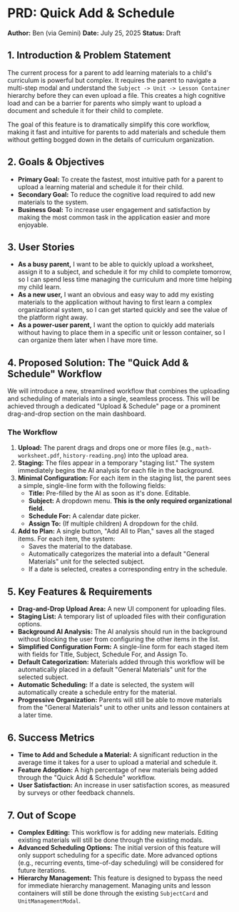 # PRD: Quick Add & Schedule

**Author:** Ben (via Gemini)
**Date:** July 25, 2025
**Status:** Draft

## 1. Introduction & Problem Statement

The current process for a parent to add learning materials to a child's curriculum is powerful but complex. It requires the parent to navigate a multi-step modal and understand the `Subject -> Unit -> Lesson Container` hierarchy before they can even upload a file. This creates a high cognitive load and can be a barrier for parents who simply want to upload a document and schedule it for their child to complete.

The goal of this feature is to dramatically simplify this core workflow, making it fast and intuitive for parents to add materials and schedule them without getting bogged down in the details of curriculum organization.

## 2. Goals & Objectives

*   **Primary Goal:** To create the fastest, most intuitive path for a parent to upload a learning material and schedule it for their child.
*   **Secondary Goal:** To reduce the cognitive load required to add new materials to the system.
*   **Business Goal:** To increase user engagement and satisfaction by making the most common task in the application easier and more enjoyable.

## 3. User Stories

*   **As a busy parent,** I want to be able to quickly upload a worksheet, assign it to a subject, and schedule it for my child to complete tomorrow, so I can spend less time managing the curriculum and more time helping my child learn.
*   **As a new user,** I want an obvious and easy way to add my existing materials to the application without having to first learn a complex organizational system, so I can get started quickly and see the value of the platform right away.
*   **As a power-user parent,** I want the option to quickly add materials without having to place them in a specific unit or lesson container, so I can organize them later when I have more time.

## 4. Proposed Solution: The "Quick Add & Schedule" Workflow

We will introduce a new, streamlined workflow that combines the uploading and scheduling of materials into a single, seamless process. This will be achieved through a dedicated "Upload & Schedule" page or a prominent drag-and-drop section on the main dashboard.

### The Workflow

1.  **Upload:** The parent drags and drops one or more files (e.g., `math-worksheet.pdf`, `history-reading.png`) into the upload area.
2.  **Staging:** The files appear in a temporary "staging list." The system immediately begins the AI analysis for each file in the background.
3.  **Minimal Configuration:** For each item in the staging list, the parent sees a simple, single-line form with the following fields:
    *   **Title:** Pre-filled by the AI as soon as it's done. Editable.
    *   **Subject:** A dropdown menu. **This is the only required organizational field.**
    *   **Schedule For:** A calendar date picker.
    *   **Assign To:** (If multiple children) A dropdown for the child.
4.  **Add to Plan:** A single button, "Add All to Plan," saves all the staged items. For each item, the system:
    *   Saves the material to the database.
    *   Automatically categorizes the material into a default "General Materials" unit for the selected subject.
    *   If a date is selected, creates a corresponding entry in the schedule.

## 5. Key Features & Requirements

*   **Drag-and-Drop Upload Area:** A new UI component for uploading files.
*   **Staging List:** A temporary list of uploaded files with their configuration options.
*   **Background AI Analysis:** The AI analysis should run in the background without blocking the user from configuring the other items in the list.
*   **Simplified Configuration Form:** A single-line form for each staged item with fields for Title, Subject, Schedule For, and Assign To.
*   **Default Categorization:** Materials added through this workflow will be automatically placed in a default "General Materials" unit for the selected subject.
*   **Automatic Scheduling:** If a date is selected, the system will automatically create a schedule entry for the material.
*   **Progressive Organization:** Parents will still be able to move materials from the "General Materials" unit to other units and lesson containers at a later time.

## 6. Success Metrics

*   **Time to Add and Schedule a Material:** A significant reduction in the average time it takes for a user to upload a material and schedule it.
*   **Feature Adoption:** A high percentage of new materials being added through the "Quick Add & Schedule" workflow.
*   **User Satisfaction:** An increase in user satisfaction scores, as measured by surveys or other feedback channels.

## 7. Out of Scope

*   **Complex Editing:** This workflow is for adding new materials. Editing existing materials will still be done through the existing modals.
*   **Advanced Scheduling Options:** The initial version of this feature will only support scheduling for a specific date. More advanced options (e.g., recurring events, time-of-day scheduling) will be considered for future iterations.
*   **Hierarchy Management:** This feature is designed to bypass the need for immediate hierarchy management. Managing units and lesson containers will still be done through the existing `SubjectCard` and `UnitManagementModal`.
